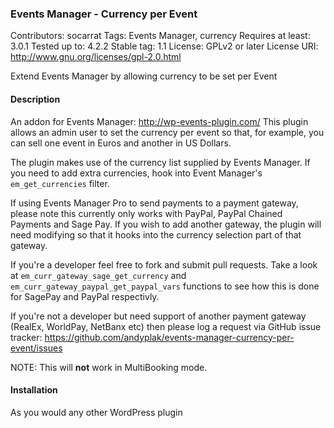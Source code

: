 ### Events Manager - Currency per Event

Contributors: socarrat
Tags: Events Manager, currency
Requires at least: 3.0.1
Tested up to: 4.2.2
Stable tag: 1.1
License: GPLv2 or later
License URI: http://www.gnu.org/licenses/gpl-2.0.html

Extend Events Manager by allowing currency to be set per Event

#### Description

An addon for Events Manager: http://wp-events-plugin.com/
This plugin allows an admin user to set the currency per event so that, for example, you can sell one event in Euros and another in US Dollars.

The plugin makes use of the currency list supplied by Events Manager. If you need to add extra currencies, hook
into Event Manager's `em_get_currencies` filter.

If using Events Manager Pro to send payments to a payment gateway, please note this currently only works with PayPal, PayPal Chained Payments and Sage Pay. If you wish to add another gateway, the plugin will need modifying so that it hooks into the currency selection part of that gateway.

If you're a developer feel free to fork and submit pull requests. Take a look at `em_curr_gateway_sage_get_currency` and `em_curr_gateway_paypal_get_paypal_vars` functions to see how this is done for SagePay and PayPal respectivly.

If you're not a developer but need support of another payment gateway (RealEx, WorldPay, NetBanx etc) then please log a request via GitHub issue tracker: https://github.com/andyplak/events-manager-currency-per-event/issues

NOTE: This will __not__ work in MultiBooking mode.

#### Installation

As you would any other WordPress plugin
